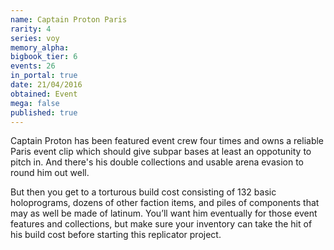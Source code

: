 ```yaml
---
name: Captain Proton Paris
rarity: 4
series: voy
memory_alpha:
bigbook_tier: 6
events: 26
in_portal: true
date: 21/04/2016
obtained: Event
mega: false
published: true
---
```


Captain Proton has been featured event crew four times and owns a reliable Paris event clip which should give subpar bases at least an oppotunity to pitch in. And there's his double collections and usable arena evasion to round him out well.

But then you get to a torturous build cost consisting of 132 basic holoprograms, dozens of other faction items, and piles of components that may as well be made of latinum. You’ll want him eventually for those event features and collections, but make sure your inventory can take the hit of his build cost before starting this replicator project.
